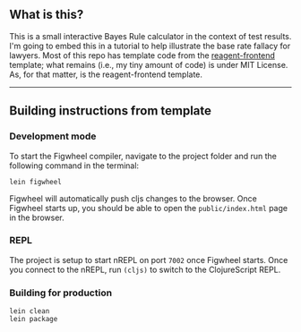 
## What is this?

This is a small interactive Bayes Rule calculator in the context of test results.  I'm going to embed this in a tutorial to help illustrate the base rate fallacy for lawyers. Most of this repo has template code from the [reagent-frontend](https://github.com/reagent-project/reagent-frontend-template) template; what remains (i.e., my tiny amount of code) is under MIT License.  As, for that matter, is the reagent-frontend template. 

-----

## Building instructions from template

### Development mode
To start the Figwheel compiler, navigate to the project folder and run the following command in the terminal:

```
lein figwheel
```

Figwheel will automatically push cljs changes to the browser.
Once Figwheel starts up, you should be able to open the `public/index.html` page in the browser.

### REPL

The project is setup to start nREPL on port `7002` once Figwheel starts.
Once you connect to the nREPL, run `(cljs)` to switch to the ClojureScript REPL.

### Building for production

```
lein clean
lein package
```
